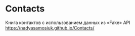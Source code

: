 # Contacts
Книга контактов с использованием данных из «Fake» API  
https://nadyasamosiuk.github.io/Contacts/
